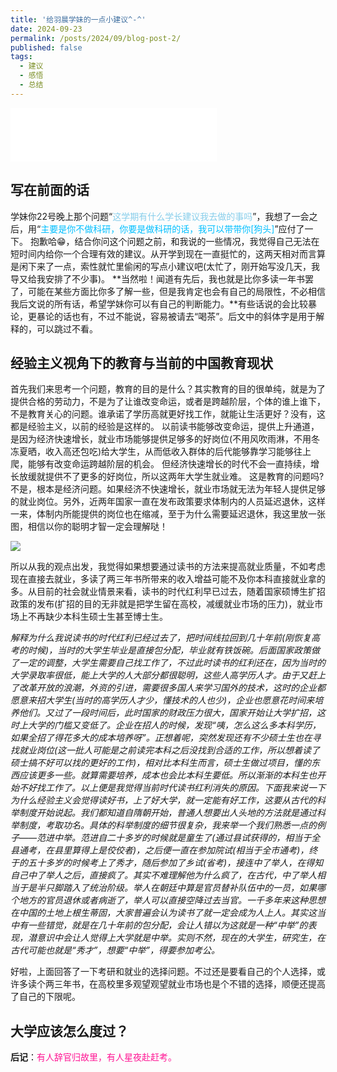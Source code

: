 ```yaml
---
title: '给羽晨学妹的一点小建议^-^'
date: 2024-09-23
permalink: /posts/2024/09/blog-post-2/
published: false
tags:
  - 建议
  - 感悟
  - 总结
---
```


<iframe frameborder="no" border="0" marginwidth="0" marginheight="0" width=330 height=86 src="//music.163.com/outchain/player?type=2&id=1858118347&auto=1&height=66&autoplay=true&loop=true"></iframe>

## 写在前面的话

学妹你22号晚上那个问题“<font color=SkyBlue>这学期有什么学长建议我去做的事吗</font>”，我想了一会之后，用“<font color=DeepSkyBlue>主要是你不做科研，你要是做科研的话，我可以带带你[狗头]</font>”应付了一下。
抱歉哈😁，结合你问这个问题之前，和我说的一些情况，我觉得自己无法在短时间内给你一个合理有效的建议。从开学到现在一直挺忙的，这两天相对而言算是闲下来了一点，索性就忙里偷闲的写点小建议吧(太忙了，刚开始写没几天，我导又给我安排了不少事)。
**当然啦！闻道有先后，我也就是比你多读一年书罢了，可能在某些方面比你多了解一些，但是我肯定也会有自己的局限性，不必相信我后文说的所有话，希望学妹你可以有自己的判断能力。**有些话说的会比较暴论，更暴论的话也有，不过不能说，容易被请去“喝茶”。后文中的斜体字是用于解释的，可以跳过不看。

## 经验主义视角下的教育与当前的中国教育现状

首先我们来思考一个问题，教育的目的是什么？其实教育的目的很单纯，就是为了提供合格的劳动力，不是为了让谁改变命运，或者是跨越阶层，个体的谁上谁下，不是教育关心的问题。谁承诺了学历高就更好找工作，就能让生活更好？没有，这都是经验主义，以前的经验是这样的。
以前读书能够改变命运，提供上升通道，是因为经济快速增长，就业市场能够提供足够多的好岗位(不用风吹雨淋，不用冬冻夏晒，收入高还包吃)给大学生，从而低收入群体的后代能够靠学习能够往上爬，能够有改变命运跨越阶层的机会。
但经济快速增长的时代不会一直持续，增长放缓就提供不了更多的好岗位，所以这两年大学生就业难。
这是教育的问题吗?不是，根本是经济问题。如果经济不快速增长，就业市场就无法为年轻人提供足够的就业岗位。另外，近两年国家一直在发布政策要求体制内的人员延迟退休，这样一来，体制内所能提供的岗位也在缩减，至于为什么需要延迟退休，我这里放一张图，相信以你的聪明才智一定会理解哒！

![](http://lollins7.github.io/images/Blog/2024-09-23/yctx.jpg)

所以从我的观点出发，我觉得如果想要通过读书的方法来提高就业质量，不如考虑现在直接去就业，多读了两三年书所带来的收入增益可能不及你本科直接就业拿的多。从目前的社会就业情景来看，读书的时代红利早已过去，随着国家硕博生扩招政策的发布(扩招的目的无非就是把学生留在高校，减缓就业市场的压力)，就业市场上不再缺少本科生硕士生甚至博士生。

*解释为什么我说读书的时代红利已经过去了，把时间线拉回到几十年前(刚恢复高考的时候)，当时的大学生毕业是直接包分配，毕业就有铁饭碗。后面国家政策做了一定的调整，大学生需要自己找工作了，不过此时读书的红利还在，因为当时的大学录取率很低，能上大学的人大部分都很聪明，这些人高学历人才。由于又赶上了改革开放的浪潮，外资的引进，需要很多国人来学习国外的技术，这时的企业都愿意来招大学生(当时的高学历人才少，懂技术的人也少)，企业也愿意花时间来培养他们。又过了一段时间后，此时国家的财政压力很大，国家开始让大学扩招，这时上大学的门槛又变低了。企业在招人的时候，发现“咦，怎么这么多本科学历，如果全招了得花多大的成本培养呀”。正想着呢，突然发现还有不少硕士生也在寻找就业岗位(这一批人可能是之前读完本科之后没找到合适的工作，所以想着读了硕士搞不好可以找的更好的工作)，相对比本科生而言，硕士生做过项目，懂的东西应该更多一些。就算需要培养，成本也会比本科生要低。所以渐渐的本科生也开始不好找工作了。以上便是我觉得当前时代读书红利消失的原因。下面我来说一下为什么经验主义会觉得读好书，上了好大学，就一定能有好工作，这要从古代的科举制度开始说起。我们都知道自隋朝开始，普通人想要出人头地的方法就是通过科举制度，考取功名。具体的科举制度的细节很复杂，我来举一个我们熟悉一点的例子——范进中举。范进自二十多岁的时候就是童生了(通过县试获得的，相当于全县通考，在县里算得上是佼佼者)，之后便一直在参加院试(相当于全市通考)，终于的五十多岁的时候考上了秀才，随后参加了乡试(省考)，接连中了举人，在得知自己中了举人之后，直接疯了。其实不难理解他为什么疯了，在古代，中了举人相当于是半只脚踏入了统治阶级。举人在朝廷中算是官员替补队伍中的一员，如果哪个地方的官员退休或者病逝了，举人可以直接空降过去当官。一千多年来这种思想在中国的土地上根生蒂固，大家普遍会认为读书了就一定会成为人上人。其实这当中有一些错觉，就是在几十年前的包分配，会让人错以为这就是一种“中举”的表现，潜意识中会让人觉得上大学就是中举。实则不然，现在的大学生，研究生，在古代可能也就是“秀才”，想要“中举”，得要参加考公。*

好啦，上面回答了一下考研和就业的选择问题。不过还是要看自己的个人选择，或许多读个两三年书，在高校里多观望观望就业市场也是个不错的选择，顺便还提高了自己的下限呢。

## 大学应该怎么度过？




**后记**：<font color=DeepPink>有人辞官归故里，有人星夜赴赶考。</font>

